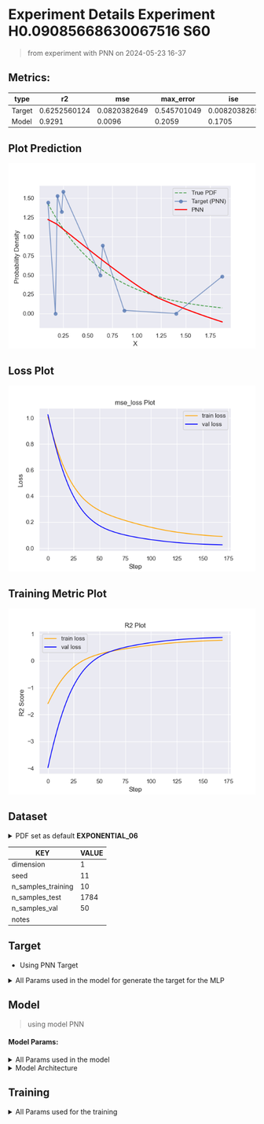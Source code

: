 # Experiment Details Experiment  H0.09085668630067516 S60
> from experiment with PNN
> on 2024-05-23 16-37
## Metrics:
                                                                                                    
| type   | r2           | mse          | max_error   | ise          | kl            | evs          |
|--------|--------------|--------------|-------------|--------------|---------------|--------------|
| Target | 0.6252560124 | 0.0820382649 | 0.545701049 | 0.0082038265 | 0.4340147359  | 0.6259810603 |
| Model  | 0.9291       | 0.0096       | 0.2059      | 0.1705       | 10000000000.0 | 0.9291       |
                                                                                                    
## Plot Prediction

<img src="pdf_9d42b008.png">

## Loss Plot

<img src="loss_9d42b008.png">

## Training Metric Plot

<img src="train_metric_9d42b008.png">

## Dataset

<details><summary>PDF set as default <b>EXPONENTIAL_06</b></summary>

#### Dimension 1
                               
| type        | rate | weight |
|-------------|------|--------|
| exponential | 0.6  | 1      |
                               
</details>
                              
| KEY                | VALUE |
|--------------------|-------|
| dimension          | 1     |
| seed               | 11    |
| n_samples_training | 10    |
| n_samples_test     | 1784  |
| n_samples_val      | 50    |
| notes              |       |
                              
## Target
- Using PNN Target
<details><summary>All Params used in the model for generate the target for the MLP </summary>

                             
| KEY | VALUE               |
|-----|---------------------|
| h   | 0.09085668630067516 |
                             
</details>

## Model
> using model PNN
#### Model Params:
<details><summary>All Params used in the model </summary>

                                                  
| KEY             | VALUE                        |
|-----------------|------------------------------|
| dropout         | 0.0                          |
| hidden_layer    | [(12, Tanh()), (52, ReLU())] |
| last_activation | None                         |
                                                  
</details>

<details><summary>Model Architecture </summary>

NeuralNetworkModular(
  (dropout): Dropout(p=0.0, inplace=False)
  (output_layer): Linear(in_features=52, out_features=1, bias=True)
  (layers): ModuleList(
    (0): Linear(in_features=1, out_features=12, bias=True)
    (1): Linear(in_features=12, out_features=52, bias=True)
  )
  (activation): ModuleList(
    (0): Tanh()
    (1): ReLU()
  )
)
</details>

## Training
<details><summary>All Params used for the training </summary>

                            
| KEY           | VALUE    |
|---------------|----------|
| learning_rate | 0.00053  |
| epochs        | 170      |
| loss_type     | mse_loss |
| optimizer     | Adam     |
| batch_size    | 56       |
                            
</details>

